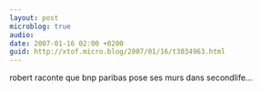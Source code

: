 ```yaml
---
layout: post
microblog: true
audio: 
date: 2007-01-16 02:00 +0200
guid: http://xtof.micro.blog/2007/01/16/t3034963.html
---
```

robert raconte que bnp paribas pose ses murs dans secondlife... 
